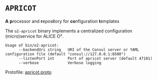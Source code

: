 # `APRICOT`

**A** **p**rocessor and **r**epos**i**tory for **co**nfiguration **t**emplates

The `o2-apricot` binary implements a centralized configuration (micro)service for ALICE O².

```
Usage of bin/o2-apricot:
      --backendUri string   URI of the Consul server or YAML configuration file (default "consul://127.0.0.1:8500")
      --listenPort int      Port of apricot server (default 47101)
      --verbose             Verbose logging
```

Protofile: [apricot.proto](apricot/protos/apricot.proto)
